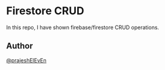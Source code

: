 # Firestore CRUD

In this repo, I have shown firebase/firestore CRUD operations.

## Author

[@prajeshElEvEn](https://github.com/prajeshElEvEn)
